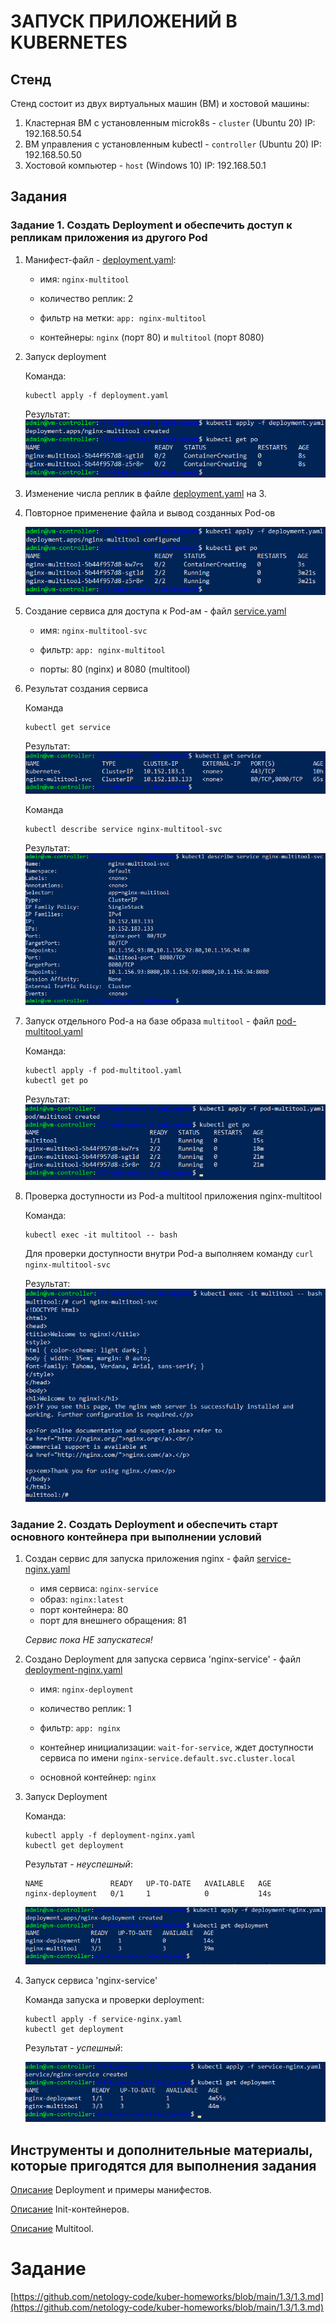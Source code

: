 # ЗАПУСК ПРИЛОЖЕНИЙ В KUBERNETES

## Стенд

Стенд состоит из двух виртуальных машин (ВМ) и хостовой машины:
1. Кластерная ВМ с установленным microk8s - `cluster` (Ubuntu 20) IP: 192.168.50.54
2. ВМ управления с установленным kubectl - `controller` (Ubuntu 20) IP: 192.168.50.50
3. Хостовой компьютер - `host` (Windows 10) IP: 192.168.50.1

## Задания

### Задание 1. Создать Deployment и обеспечить доступ к репликам приложения из другого Pod

1. Манифест-файл - [deployment.yaml](deployment.yaml):
	- имя: `nginx-multitool`
	
	- количество реплик: 2

	- фильтр на метки: `app: nginx-multitool`

	- контейнеры: `nginx` (порт 80) и `multitool` (порт 8080)

	
2. Запуск deployment

	Команда:
	```
	kubectl apply -f deployment.yaml
	```

	Результат:
	![Запуск контейнеров в рамках deployment](images/kubecl_deployment_01.png)

2. Изменение числа реплик в файле [deployment.yaml](deployment.yaml#L6) на 3.

3. Повторное применение файла и вывод созданных Pod-ов

	![Запуск deployment с новым числом реплик](images/kubecl_deployment_02.png)

4. Создание сервиса для доступа к Pod-ам - файл [service.yaml](service.yaml)

	- имя: `nginx-multitool-svc`
	
	- фильтр: `app: nginx-multitool`

	- порты: 80 (nginx) и 8080 (multitool)


5. Результат создания сервиса

	Команда
	
	```
	kubectl get service
	```

	Результат:
	![Запуск service](images/kubecl_service_01.png)

	Команда
	
	```
	kubectl describe service nginx-multitool-svc
	```

	Результат:
	![Запуск service](images/kubecl_service_02.png)

	
5. Запуск отдельного Pod-а на базе образа `multitool` - файл [pod-multitool.yaml](pod-multitool.yaml)

	Команда:
	```
	kubectl apply -f pod-multitool.yaml
	kubectl get po
	```

	Результат:
	![Запуск Pod-а multitool](images/kubecl_multitool_01.png)


6. Проверка доступности из Pod-а multitool приложения nginx-multitool

	Команда:
	```
	kubectl exec -it multitool -- bash
	```

	Для проверки доступности внутри Pod-а выполняем команду `curl nginx-multitool-svc`

	Результат:
	![Результат проверки доступности серсива из Pod-а](images/kubecl_multitool_exec_01.png)


### Задание 2. Создать Deployment и обеспечить старт основного контейнера при выполнении условий

1. Создан сервис для запуска приложения nginx - файл [service-nginx.yaml](service-nginx.yaml)
	
	- имя сервиса: `nginx-service`
	- образ: `nginx:latest`
	- порт контейнера: 80
	- порт для внешнего обращения: 81

	_Сервис пока НЕ запускатеся!_

2. Создано Deployment для запуска сервиса 'nginx-service' - файл [deployment-nginx.yaml](deployment-nginx.yaml)

	- имя: `nginx-deployment`
	
	- количество реплик: 1

	- фильтр: `app: nginx`

	- контейнер инициализации: `wait-for-service`, ждет доступности сервиса по имени `nginx-service.default.svc.cluster.local`

	- основной контейнер: `nginx`


3. Запуск Deployment

	Команда:
	```
	kubectl apply -f deployment-nginx.yaml
	kubectl get deployment
	```

	Результат - _неуспешный_:
	```
	NAME               READY   UP-TO-DATE   AVAILABLE   AGE
	nginx-deployment   0/1     1            0           14s
	```

	![Неуспешный запуск Deployment](images/kubecl_deployment_nginx_01.png)

4. Запуск сервиса 'nginx-service'

	Команда запуска и проверки deployment:
	
	```
	kubectl apply -f service-nginx.yaml
	kubectl get deployment
	```

	Результат - _успешный_:

	![Успешный запуск Deployment](images/kubecl_deployment_nginx_02.png)


## Инструменты и дополнительные материалы, которые пригодятся для выполнения задания

[Описание](https://kubernetes.io/docs/concepts/workloads/controllers/deployment/) Deployment и примеры манифестов.

[Описание](https://kubernetes.io/docs/concepts/workloads/pods/init-containers/) Init-контейнеров.

[Описание](https://github.com/wbitt/Network-MultiTool) Multitool.


# Задание

[https://github.com/netology-code/kuber-homeworks/blob/main/1.3/1.3.md](https://github.com/netology-code/kuber-homeworks/blob/main/1.3/1.3.md)
